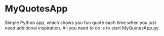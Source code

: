 # MyQuotesApp

Simple Python app, which shows you fun quote each time when you just need additional inspiration. All you need to do is to start MyQuotesApp.py

